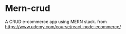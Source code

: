 # Mern-crud
A CRUD e-commerce app using MERN stack.
from https://www.udemy.com/course/react-node-ecommerce/